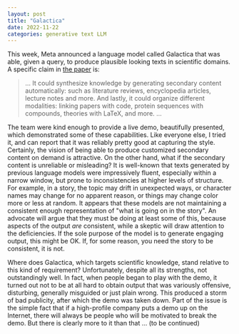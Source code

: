 ```yaml
---
layout: post
title: "Galactica"
date: 2022-11-22
categories: generative text LLM
---
```


This week, Meta announced a language model called Galactica that was able, given a query, to produce plausible looking texts in scientific domains.
A specific claim in [the paper](https://galactica.org/static/paper.pdf) is:

> ... It could synthesize knowledge by generating secondary content automatically: such as literature reviews, 
encyclopedia articles, lecture notes and more. And lastly, it could organize different modalities: linking papers with code, protein sequences with compounds, theories with
LaTeX, and more. ...

The team were kind enough to provide a live demo, beautifully presented, which demonstrated some of these capabilities. Like everyone else, I tried it, and can report
that it was reliably pretty good at capturing the style. Certainly, the vision of being able to produce customized secondary content on demand is 
attractive. On the other hand, what if the secondary content is unreliable or misleading? It is well-known that texts generated by previous language models
were impressively fluent, especially within a narrow window, but prone to inconsistencies at higher levels of structure. For example, in a story, the topic may
drift in unexpected ways, or character names may change for no apparent reason, or things may change color more or less at random. 
It appears that these models are not maintaining a consistent enough representation of "what is going on in the story". An advocate will argue that they must
be doing at least some of this, because aspects of the output *are* consistent, while a skeptic will draw attention to the deficiencies.
If the sole purpose of the model is to generate engaging output, this might be OK. If, for some reason, you need the story to be consistent, it is not.

Where does Galactica, which targets scientific knowledge, stand relative to this kind of requirement? Unfortunately, despite all its strengths, not 
outstandingly well. In fact, when people began to play with the demo, it turned out not to be at all hard to obtain output that was variously offensive, 
disturbing, generally misguided or just plain wrong. This produced a storm of bad publicity, after which the demo was taken down. Part of the issue is 
the simple fact that if a high-profile company puts a demo up on the Internet, there will always be people who will be motivated to break the demo. 
But there is clearly more to it than that ... (to be continued)


